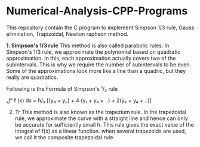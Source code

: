 # Numerical-Analysis-CPP-Programs
This repository contain the C program to implement Simpson 1/3 rule, Gauss elimination, Trapizoidal, Newton raphson method.

**1. Simpson's 1/3 rule**
   This method is also called parabolic rules. In Simpson's 1/3 rule, we approximate the polynomial based on quadratic approximation. In this, each approximation actually covers two of the subintervals. This is why we require the number of subintervals to be even.
Some of the approximations look more like a line than a quadric, but they really are quadratics.

Following is the Formula of Simpson's ¹/₃ rule

ₐ∫ᵇ f (x) dx = h/₃ [(y₀ + yₙ) + 4 (y₁ + y₃ + ..) + 2(y₂ + y₄ + ..)]

2. Tr
   This method is also known as the trapezium rule. In the trapezoidal rule, we approximate the curve with a straight line and hence can only be accurate for sufficiently small h. This rule gives the exact value of the integral of f(x) as a linear function. when several trapezoids are used, we call it the composite trapezoidal rule.
   
